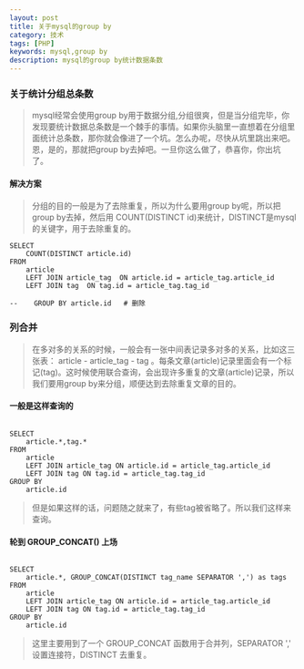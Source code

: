 ```yaml
---
layout: post
title: 关于mysql的group by
category: 技术
tags: [PHP]
keywords: mysql,group by
description: mysql的group by统计数据条数
---
```


### 关于统计分组总条数

> mysql经常会使用group by用于数据分组,分组很爽，但是当分组完毕，你发现要统计数据总条数是一个棘手的事情。如果你头脑里一直想着在分组里面统计总条数，那你就会像进了一个坑。怎么办呢，尽快从坑里跳出来吧。恩，是的，那就把group by去掉吧。一旦你这么做了，恭喜你，你出坑了。

#### 解决方案

> 分组的目的一般是为了去除重复，所以为什么要用group by呢，所以把group by去掉，然后用 COUNT(DISTINCT id)来统计，DISTINCT是mysql的关键字，用于去除重复的。

```
SELECT
    COUNT(DISTINCT article.id)
FROM
    article
    LEFT JOIN article_tag  ON article.id = article_tag.article_id
    LEFT JOIN tag  ON tag.id = article_tag.tag_id

--    GROUP BY article.id   # 删除

```

### 列合并

> 在多对多的关系的时候，一般会有一张中间表记录多对多的关系，比如这三张表： article - article_tag - tag 。每条文章(article)记录里面会有一个标记(tag)。这时候使用联合查询，会出现许多重复的文章(article)记录，所以我们要用group by来分组，顺便达到去除重复文章的目的。


#### 一般是这样查询的

```

SELECT
    article.*,tag.*
FROM
    article
    LEFT JOIN article_tag ON article.id = article_tag.article_id
    LEFT JOIN tag ON tag.id = article_tag.tag_id
GROUP BY
    article.id

```

> 但是如果这样的话，问题随之就来了，有些tag被省略了。所以我们这样来查询。

#### 轮到 GROUP_CONCAT() 上场

```

SELECT
    article.*, GROUP_CONCAT(DISTINCT tag_name SEPARATOR ',') as tags
FROM
    article
    LEFT JOIN article_tag ON article.id = article_tag.article_id
    LEFT JOIN tag ON tag.id = article_tag.tag_id
GROUP BY
    article.id

```
> 这里主要用到了一个 GROUP_CONCAT 函数用于合并列，SEPARATOR ',' 设置连接符，DISTINCT 去重复。
